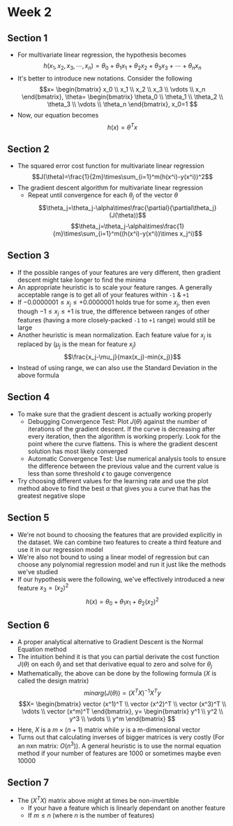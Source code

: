 # Week 2

## Section 1
* For multivariate linear regression, the hypothesis becomes
$$h(x_1,x_2,x_3,\cdots,x_n)=\theta_0+\theta_1x_1+\theta_2x_2+\theta_3x_3+\cdots+\theta_nx_n$$
* It's better to introduce new notations. Consider the following
$$x=
\begin{bmatrix}
    x_0 \\
    x_1 \\
    x_2 \\
    x_3 \\
    \vdots \\
    x_n
\end{bmatrix},
\theta=
\begin{bmatrix}
    \theta_0 \\
    \theta_1 \\
    \theta_2 \\
    \theta_3 \\
    \vdots \\
    \theta_n
\end{bmatrix},
x_0=1
$$
* Now, our equation becomes
$$h(x)=\theta^Tx$$

## Section 2
* The squared error cost function for multivariate linear regression
$$J(\theta)=\frac{1}{2m}\times\sum_{i=1}^m(h(x^i)-y(x^i))^2$$
* The gradient descent algorithm for multivariate linear regression
  * Repeat until convergence for each $\theta_j$ of the vector $\theta$
$$\theta_j=\theta_j-\alpha\times\frac{\partial}{\partial\theta_j}(J(\theta))$$
$$\theta_j=\theta_j-\alpha\times\frac{1}{m}\times\sum_{i=1}^m((h(x^i)-y(x^i))\times x_j^i)$$

## Section 3
* If the possible ranges of your features are very different, then gradient descent might take longer to find the minima
* An appropriate heuristic is to scale your feature ranges. A generally acceptable range is to get all of your features within `-1` & `+1`
* If $-0.0000001\le x_j\le+0.0000001$ holds true for some $x_j$, then even though $-1\le x_j\le+1$ is true, the difference between ranges of other features (having a more closely-packed `-1` to `+1` range) would still be large
* Another heuristic is mean normalization. Each feature value for $x_j$ is replaced by ($\mu_j$ is the mean for feature $x_j$)
$$\frac{x_j-\mu_j}{max(x_j)-min(x_j)}$$
* Instead of using range, we can also use the Standard Deviation in the above formula

## Section 4
* To make sure that the gradient descent is actually working properly
  * Debugging Convergence Test: Plot $J(\theta)$ against the number of iterations of the gradient descent. If the curve is decreasing after every iteration, then the algorithm is working properly. Look for the point where the curve flattens. This is where the gradient descent solution has most likely converged
  * Automatic Convergence Test: Use numerical analysis tools to ensure the difference between the previous value and the current value is less than some threshold $\epsilon$ to gauge convergence
* Try choosing different values for the learning rate and use the plot method above to find the best $\alpha$ that gives you a curve that has the greatest negative slope

## Section 5
* We're not bound to choosing the features that are provided explicitly in the dataset. We can combine two features to create a third feature and use it in our regression model
* We're also not bound to using a linear model of regression but can choose any polynomial regression model and run it just like the methods we've studied
* If our hypothesis were the following, we've effectively introduced a new feature $x_3=(x_2)^2$
$$h(x)=\theta_0+\theta_1x_1+\theta_2(x_2)^2$$

## Section 6
* A proper analytical alternative to Gradient Descent is the Normal Equation method
* The intuition behind it is that you can partial derivate the cost function $J(\theta)$ on each $\theta_j$ and set that derivative equal to zero and solve for $\theta_j$
* Mathematically, the above can be done by the following formula ($X$ is called the design matrix)
$$minarg(J(\theta))=(X^TX)^{-1}X^Ty$$
$$X=
\begin{bmatrix}
  vector (x^1)^T \\
  vector (x^2)^T \\
  vector (x^3)^T \\
  \vdots \\
  vector (x^m)^T
\end{bmatrix},
y=
\begin{bmatrix}
  y^1 \\
  y^2 \\
  y^3 \\
  \vdots \\
  y^m
\end{bmatrix}
$$
* Here, $X$ is a $m\times(n+1)$ matrix while $y$ is a m-dimensional vector
* Turns out that calculating inverses of bigger matrices is very costly (For an nxn matrix: $O(n^3)$). A general heuristic is to use the normal equation method if your number of features are 1000 or sometimes maybe even 10000

## Section 7
* The $(X^TX)$ matrix above might at times be non-invertible
  * If your have a feature which is linearly dependant on another feature
  * If $m\le n$ (where $n$ is the number of features)